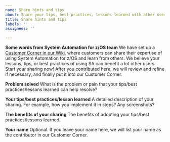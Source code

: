 ```yaml
---
name: Share hints and tips
about: Share your tips, best practices, lessons learned with other users.
title: Share hints and tips
labels: ''
assignees: ''

---
```


**Some words from System Automation for z/OS team**
We have set up a [Customer Corner in our Wiki](https://ibm.biz/sa_customer_corner), where customers can share their expertise of using System Automation for z/OS and learn from others. We believe your lessons, tips, or best practices of using SA can benefit a lot other users.  
Start your sharing now! After you contributed here, we will review and refine if necessary, and finally put it into our Customer Corner.

<!-- Your contribution start from here. -->
**Problem solved**
What is the problem or pain that your tips/best practices/lessons learned can help resolve?

**Your tips/best practices/lesson learned**
A detailed description of your sharing. For example, how you implement it in steps? Any screenshots?

**The benefits of your sharing**
The benefits of adopting your tips/best practices/lessons learned.

**Your name**
Optional. If you leave your name here, we will list your name as the contributor in our Customer Corner.
